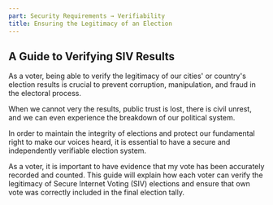 ```yaml
---
part: Security Requirements → Verifiability
title: Ensuring the Legitimacy of an Election
---
```


## A Guide to Verifying SIV Results

As a voter, being able to verify the legitimacy of our cities' or country's election results is crucial to prevent corruption, manipulation, and fraud in the electoral process.

When we cannot very the results, public trust is lost, there is civil unrest, and we can even experience the breakdown of our political system.

In order to maintain the integrity of elections and protect our fundamental right to make our voices heard, it is essential to have a secure and independently verifiable election system.

As a voter, it is important to have evidence that my vote has been accurately recorded and counted. This guide will explain how each voter can verify the legitimacy of Secure Internet Voting (SIV) elections and ensure that own vote was correctly included in the final election tally.
